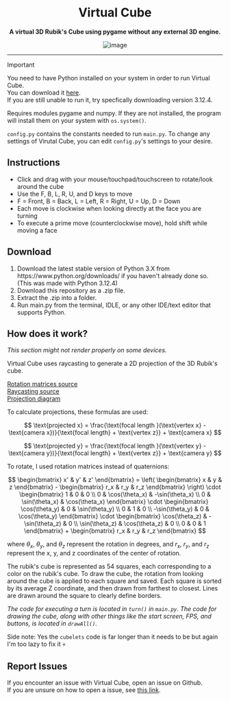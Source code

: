 
<div align="center">
    <h1>Virtual Cube</h1>
    <p><strong>A virtual 3D Rubik's Cube using pygame without any external 3D engine.</strong></p>


![image](https://github.com/user-attachments/assets/8eb2a847-7a48-48b1-9dea-5e6f74b70cba)
</div>
<hr>  

> [!IMPORTANT]
> You need to have Python installed on your system in order to run Virtual Cube.  
> You can download it [here](https://www.python.org/downloads/).  
> If you are still unable to run it, try specfically downloading version 3.12.4.

Requires modules pygame and numpy. If they are not installed, the program will install them on your system with `os.system()`.  

`config.py` contains the constants needed to run `main.py`. To change any settings of Virutal Cube, you can edit `config.py`'s settings to your desire.

## Instructions
<ul>
  <li>Click and drag with your mouse/touchpad/touchscreen to rotate/look around the cube</li>
  <li>Use the F, B, L, R, U, and D keys to move</li>
  <li>F = Front, B = Back, L = Left, R = Right, U = Up, D = Down</li>
  <li>Each move is clockwise when looking directly at the face you are turning</li>
  <li>To execute a prime move (counterclockwise move), hold shift while moving a face</li>
</ul>

## Download
<ol>
    <li>Download the latest stable version of Python 3.X from https://www.python.org/downloads/ if you haven't already done so. (This was made with Python 3.12.4)</li>
    <li>Download this repository as a .zip file.</li>
    <li>Extract the .zip into a folder.</li>
    <li>Run main.py from the terminal, IDLE, or any other IDE/text editor that supports Python.</li>
</ol>

## How does it work?

*This section might not render properly on some devices.*  

Virtual Cube uses raycasting to generate a 2D projection of the 3D Rubik's cube. 

[Rotation matrices source](https://en.wikipedia.org/wiki/Rotation_matrix#In_three_dimensions)  
[Raycasting source](https://en.wikipedia.org/wiki/Ray_casting)  
[Projection diagram](https://en.wikipedia.org/wiki/Ray_tracing_(graphics)#/media/File:Ray_trace_diagram.svg)

To calculate projections, these formulas are used:  

$$ \text{projected x} = \frac{\text{focal length }(\text{vertex x} - \text{camera x})}{\text{focal length} + \text{vertex z}} + \text{camera x} $$  
  
$$ \text{projected y} = \frac{\text{focal length }(\text{vertex y} - \text{camera y})}{\text{focal length} + \text{vertex z}} + \text{camera y} $$  

To rotate, I used rotation matrices instead of quaternions:

$$
\begin{bmatrix}
x' & y' & z'
\end{bmatrix} = 
\left( 
\begin{bmatrix}
x & y & z
\end{bmatrix} - 
\begin{bmatrix}
r_x & r_y & r_z
\end{bmatrix} 
\right) \cdot 
\begin{bmatrix}
1 & 0 & 0 \\
0 & \cos(\theta_x) & -\sin(\theta_x) \\
0 & \sin(\theta_x) & \cos(\theta_x)
\end{bmatrix} \cdot 
\begin{bmatrix}
\cos(\theta_y) & 0 & \sin(\theta_y) \\
0 & 1 & 0 \\
-\sin(\theta_y) & 0 & \cos(\theta_y)
\end{bmatrix} \cdot 
\begin{bmatrix}
\cos(\theta_z) & -\sin(\theta_z) & 0 \\
\sin(\theta_z) & \cos(\theta_z) & 0 \\
0 & 0 & 1
\end{bmatrix} + 
\begin{bmatrix}
r_x & r_y & r_z
\end{bmatrix}
$$

where $θ_x$, $θ_y$, and $θ_z$ represent the rotation in degrees, and $r_x$, $r_y$, and $r_z$ represent the x, y, and z coordinates of the center of rotation.  

The rubik's cube is represented as 54 squares, each corresponding to a color on the rubik's cube. To draw the cube, the rotation from looking around the cube is applied to each square and saved. Each square is sorted by its average Z coordinate, and then drawn from farthest to closest. Lines are drawn around the square to clearly define borders.  

*The code for executing a turn is located in `turn()` in `main.py`. The code for drawing the cube, along with other things like the start screen, FPS, and buttons, is located in `drawAll()`.*

Side note: Yes the `cubelets` code is far longer than it needs to be but again I'm too lazy to fix it 💀

## Report Issues  
If you encounter an issue with Virtual Cube, open an issue on Github.  
If you are unsure on how to open a issue, see [this link](https://docs.github.com/en/issues/tracking-your-work-with-issues/quickstart).

